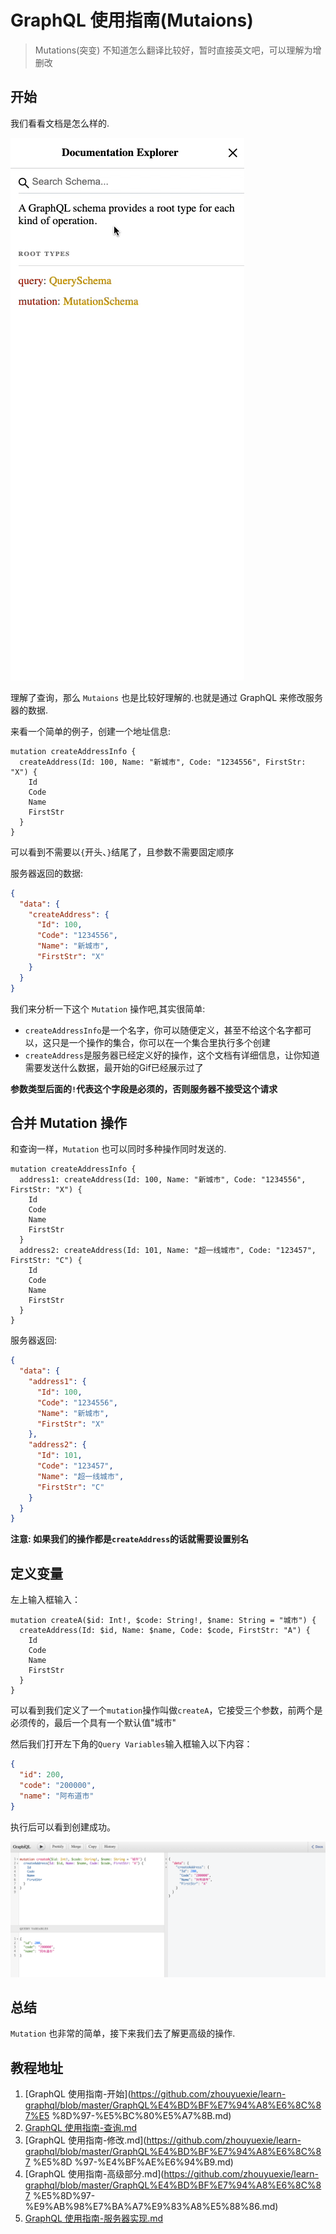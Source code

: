 # GraphQL 使用指南(Mutaions)

> Mutations(突变) 不知道怎么翻译比较好，暂时直接英文吧，可以理解为增删改

## 开始

我们看看文档是怎么样的.

![Mutation Document](/images/mutation_schema_document.gif)

理解了查询，那么 `Mutaions` 也是比较好理解的.也就是通过 GraphQL 来修改服务器的数据.

来看一个简单的例子，创建一个地址信息:

```
mutation createAddressInfo {
  createAddress(Id: 100, Name: "新城市", Code: "1234556", FirstStr: "X") {
    Id
    Code
    Name
    FirstStr
  }
}
```

可以看到不需要以`{`开头、`}`结尾了，且参数不需要固定顺序

服务器返回的数据:

```json
{
  "data": {
    "createAddress": {
      "Id": 100,
      "Code": "1234556",
      "Name": "新城市",
      "FirstStr": "X"
    }
  }
}
```

我们来分析一下这个 `Mutation` 操作吧,其实很简单:

- `createAddressInfo`是一个名字，你可以随便定义，甚至不给这个名字都可以，这只是一个操作的集合，你可以在一个集合里执行多个创建
- `createAddress`是服务器已经定义好的操作，这个文档有详细信息，让你知道需要发送什么数据，最开始的Gif已经展示过了

**参数类型后面的`!`代表这个字段是必须的，否则服务器不接受这个请求**

## 合并 Mutation 操作

和查询一样，`Mutation` 也可以同时多种操作同时发送的.

```
mutation createAddressInfo {
  address1: createAddress(Id: 100, Name: "新城市", Code: "1234556", FirstStr: "X") {
    Id
    Code
    Name
    FirstStr
  }
  address2: createAddress(Id: 101, Name: "超一线城市", Code: "123457", FirstStr: "C") {
    Id
    Code
    Name
    FirstStr
  }
}
```

服务器返回:

```json
{
  "data": {
    "address1": {
      "Id": 100,
      "Code": "1234556",
      "Name": "新城市",
      "FirstStr": "X"
    },
    "address2": {
      "Id": 101,
      "Code": "123457",
      "Name": "超一线城市",
      "FirstStr": "C"
    }
  }
}
```

**注意: 如果我们的操作都是`createAddress`的话就需要设置别名**

## 定义变量

左上输入框输入：

```
mutation createA($id: Int!, $code: String!, $name: String = "城市") {
  createAddress(Id: $id, Name: $name, Code: $code, FirstStr: "A") {
    Id
    Code
    Name
    FirstStr
  }
}
```

可以看到我们定义了一个`mutation`操作叫做`createA`，它接受三个参数，前两个是必须传的，最后一个具有一个默认值"城市"

然后我们打开左下角的`Query Variables`输入框输入以下内容：

```json
{
  "id": 200,
  "code": "200000",
  "name": "阿布道市"
}
```

执行后可以看到创建成功。

![Mutation Address By Variables](/images/mutation_address_by_variables.png)

## 总结

`Mutation` 也非常的简单，接下来我们去了解更高级的操作.

## 教程地址

1. [GraphQL 使用指南-开始](https://github.com/zhouyuexie/learn-graphql/blob/master/GraphQL%E4%BD%BF%E7%94%A8%E6%8C%87%E5
   %8D%97-%E5%BC%80%E5%A7%8B.md)
2. [GraphQL 使用指南-查询.md](https://github.com/zhouyuexie/learn-graphql/blob/master/GraphQL%E4%BD%BF%E7%94%A8%E6%8C%87%E5%8D%97-%E6%9F%A5%E8%AF%A2.md)
3. [GraphQL 使用指南-修改.md](https://github.com/zhouyuexie/learn-graphql/blob/master/GraphQL%E4%BD%BF%E7%94%A8%E6%8C%87
   %E5%8D
   %97-%E4%BF%AE%E6%94%B9.md)
4. [GraphQL 使用指南-高级部分.md](https://github.com/zhouyuexie/learn-graphql/blob/master/GraphQL%E4%BD%BF%E7%94%A8%E6%8C%87
   %E5%8D%97-%E9%AB%98%E7%BA%A7%E9%83%A8%E5%88%86.md)
5. [GraphQL 使用指南-服务器实现.md](https://github.com/zhouyuexie/learn-graphql/blob/master/GraphQL使用指南-服务器实现.md)
